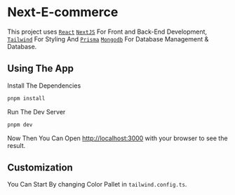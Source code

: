 # Next-E-commerce

This project uses [`React`](https://react.dev/) [`NextJS`](https://nextjs.org) For Front and Back-End Development, [`Tailwind`](https://tailwindcss.com/) For Styling And [`Prisma`](https://www.prisma.io) [`Mongodb`](https://www.mongodb.com/to) For  Database Management & Database.

## Using The App

Install The Dependencies

```bash
pnpm install
```

Run The Dev Server

```bash
pnpm dev
```

Now Then You Can Open [http://localhost:3000](http://localhost:3000) with your browser to see the result.

## Customization

You Can Start By changing Color Pallet in `tailwind.config.ts`.
